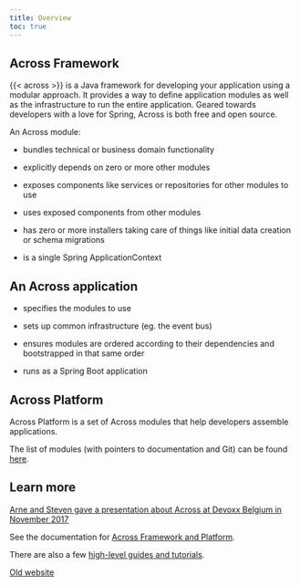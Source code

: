 ```yaml
---
title: Overview
toc: true
---
```


## Across Framework

{{< across >}} is a Java framework for developing your application using a
modular approach.  It provides a way to define application modules as
well as the infrastructure to run the entire application.  Geared
towards developers with a love for Spring, Across is both free and
open source.

An Across module:

- bundles technical or business domain functionality

- explicitly depends on zero or more other modules

- exposes components like services or repositories for other modules
  to use

- uses exposed components from other modules

- has zero or more installers taking care of things like initial data
  creation or schema migrations

- is a single Spring ApplicationContext


## An Across application

- specifies the modules to use

- sets up common infrastructure (eg. the event bus)

- ensures modules are ordered according to their dependencies and
  bootstrapped in that same order

- runs as a Spring Boot application


## Across Platform

Across Platform is a set of Across modules that help developers
assemble applications.

The list of modules (with pointers to documentation and Git) can be
found [here](/modules).


## Learn more

[Arne and Steven gave a presentation about Across at Devoxx Belgium in November 2017](https://www.youtube.com/watch?v=00Jn3d12L2M)

See the documentation for [Across Framework and
Platform](https://across.dev/documentation).

There are also a few [high-level guides and
tutorials](https://foreach-across.github.io/ref-docs-5/guides/).

[Old website](/old)
